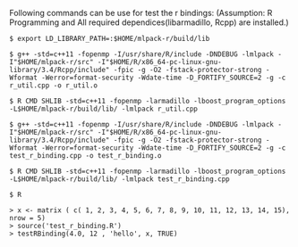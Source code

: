   Following commands can be use for test the r bindings:
  (Assumption: R Programming and All required dependices(libarmadillo, Rcpp) are installed.)

    $ export LD_LIBRARY_PATH=:$HOME/mlpack-r/build/lib

    $ g++ -std=c++11 -fopenmp -I/usr/share/R/include -DNDEBUG -lmlpack -I"$HOME/mlpack-r/src" -I"$HOME/R/x86_64-pc-linux-gnu-library/3.4/Rcpp/include" -fpic -g -O2 -fstack-protector-strong -Wformat -Werror=format-security -Wdate-time -D_FORTIFY_SOURCE=2 -g -c r_util.cpp -o r_util.o

    $ R CMD SHLIB -std=c++11 -fopenmp -larmadillo -lboost_program_options -L$HOME/mlpack-r/build/lib/ -lmlpack r_util.cpp

    $ g++ -std=c++11 -fopenmp -I/usr/share/R/include -DNDEBUG -lmlpack -I"$HOME/mlpack-r/src" -I"$HOME/R/x86_64-pc-linux-gnu-library/3.4/Rcpp/include" -fpic -g -O2 -fstack-protector-strong -Wformat -Werror=format-security -Wdate-time -D_FORTIFY_SOURCE=2 -g -c test_r_binding.cpp -o test_r_binding.o

    $ R CMD SHLIB -std=c++11 -fopenmp -larmadillo -lboost_program_options -L$HOME/mlpack-r/build/lib/ -lmlpack test_r_binding.cpp

    $ R

    > x <- matrix ( c( 1, 2, 3, 4, 5, 6, 7, 8, 9, 10, 11, 12, 13, 14, 15), nrow = 5)
    > source('test_r_binding.R')
    > testRBinding(4.0, 12 , 'hello', x, TRUE)
